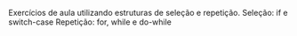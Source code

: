 Exercícios de aula utilizando estruturas de seleção e repetição.
Seleção: if e switch-case
Repetição: for, while e do-while